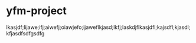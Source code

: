 # yfm-project

lkasjdf;lijawe;ifj;aiwefj;oiawjefo;ijaweflkjasd;lkfj;laskdjflkasjdfl;kajsdfl;kjasdl;kfjasdfsdfgsdfg